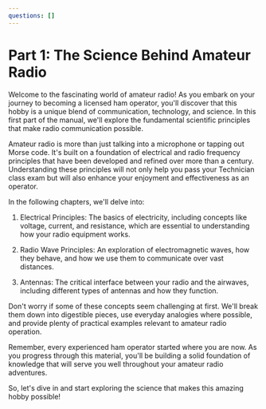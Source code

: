 ```yaml
---
questions: []
---
```


# Part 1: The Science Behind Amateur Radio

Welcome to the fascinating world of amateur radio! As you embark on your journey to becoming a licensed ham operator, you'll discover that this hobby is a unique blend of communication, technology, and science. In this first part of the manual, we'll explore the fundamental scientific principles that make radio communication possible.

Amateur radio is more than just talking into a microphone or tapping out Morse code. It's built on a foundation of electrical and radio frequency principles that have been developed and refined over more than a century. Understanding these principles will not only help you pass your Technician class exam but will also enhance your enjoyment and effectiveness as an operator.

In the following chapters, we'll delve into:

1. Electrical Principles: The basics of electricity, including concepts like voltage, current, and resistance, which are essential to understanding how your radio equipment works.

2. Radio Wave Principles: An exploration of electromagnetic waves, how they behave, and how we use them to communicate over vast distances.

3. Antennas: The critical interface between your radio and the airwaves, including different types of antennas and how they function.

Don't worry if some of these concepts seem challenging at first. We'll break them down into digestible pieces, use everyday analogies where possible, and provide plenty of practical examples relevant to amateur radio operation.

Remember, every experienced ham operator started where you are now. As you progress through this material, you'll be building a solid foundation of knowledge that will serve you well throughout your amateur radio adventures. 

So, let's dive in and start exploring the science that makes this amazing hobby possible!
